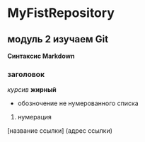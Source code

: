 # MyFistRepository
## модуль 2 изучаем **Git**

**Синтаксис Markdown**

### заголовок
*курсив*
**жирный**
* обозночение не нумерованного списка
1. нумерация

[название ссылки] (адрес ссылки)
